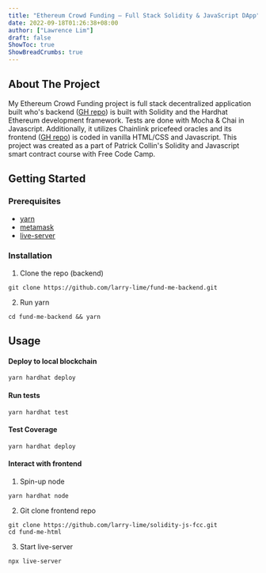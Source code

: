 ```yaml
---
title: "Ethereum Crowd Funding – Full Stack Solidity & JavaScript DApp"
date: 2022-09-18T01:26:38+08:00
author: ["Lawrence Lim"]
draft: false
ShowToc: true
ShowBreadCrumbs: true
---
```


## About The Project

My Ethereum Crowd Funding project is full stack decentralized application built who's backend ([GH repo](https://github.com/larry-lime/fund-me-backend)) is built with Solidity and the Hardhat Ethereum development framework. Tests are done with Mocha & Chai in Javascript. Additionally, it utilizes Chainlink pricefeed oracles and its frontend ([GH repo](https://github.com/larry-lime/solidity-js-fcc)) is coded in vanilla HTML/CSS and Javascript. This project was created as a part of Patrick Collin's Solidity and Javascript smart contract course with Free Code Camp.

## Getting Started

### Prerequisites

* [yarn](https://classic.yarnpkg.com/lang/en/docs/install/)
* [metamask](https://metamask.io/download/) 
* [live-server](https://www.npmjs.com/package/live-server) 

### Installation

1. Clone the repo (backend)
```shell
git clone https://github.com/larry-lime/fund-me-backend.git
```
2. Run yarn
```shell
cd fund-me-backend && yarn
```

## Usage

####  Deploy to local blockchain
  ```shell
  yarn hardhat deploy
  ```
####  Run tests
  ```shell
  yarn hardhat test
  ```
####  Test Coverage
  ```shell
  yarn hardhat deploy
  ```
####  Interact with frontend
  1. Spin-up node
  ```shell
  yarn hardhat node
  ```
  2. Git clone frontend repo
  ```shell
  git clone https://github.com/larry-lime/solidity-js-fcc.git
  cd fund-me-html
  ```
  3. Start live-server
  ```shell
  npx live-server
  ```

